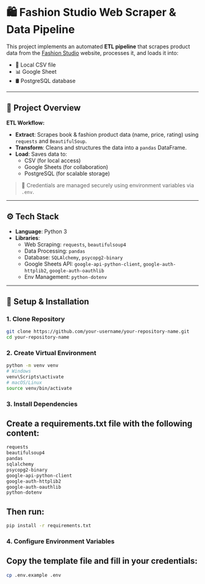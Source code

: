 # 🛍️ Fashion Studio Web Scraper & Data Pipeline

This project implements an automated **ETL pipeline** that scrapes product data from the [Fashion Studio](https://fashion-studio.dicoding.dev/) website, processes it, and loads it into:

- 📄 Local CSV file  
- 📊 Google Sheet  
- 🛢️ PostgreSQL database  

---

## 📌 Project Overview

**ETL Workflow:**

- **Extract**: Scrapes book & fashion product data (name, price, rating) using `requests` and `BeautifulSoup`.
- **Transform**: Cleans and structures the data into a `pandas` DataFrame.
- **Load**: Saves data to:
  - CSV (for local access)
  - Google Sheets (for collaboration)
  - PostgreSQL (for scalable storage)

> 🔐 Credentials are managed securely using environment variables via `.env`.

---

## ⚙️ Tech Stack

- **Language**: Python 3  
- **Libraries**:
  - Web Scraping: `requests`, `beautifulsoup4`
  - Data Processing: `pandas`
  - Database: `SQLAlchemy`, `psycopg2-binary`
  - Google Sheets API: `google-api-python-client`, `google-auth-httplib2`, `google-auth-oauthlib`
  - Env Management: `python-dotenv`

---

## 🚀 Setup & Installation

### 1. Clone Repository

```bash
git clone https://github.com/your-username/your-repository-name.git
cd your-repository-name
```

### 2. Create Virtual Environment

```bash
python -m venv venv
# Windows
venv\Scripts\activate
# macOS/Linux
source venv/bin/activate
```

### 3. Install Dependencies
## Create a requirements.txt file with the following content:
```bash
requests
beautifulsoup4
pandas
sqlalchemy
psycopg2-binary
google-api-python-client
google-auth-httplib2
google-auth-oauthlib
python-dotenv
```
## Then run:
```bash
pip install -r requirements.txt
```

### 4. Configure Environment Variables
## Copy the template file and fill in your credentials:
```bash
cp .env.example .env
```


